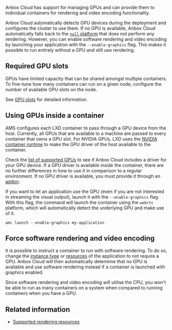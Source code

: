 Anbox Cloud has support for managing GPUs and can provide them to individual containers for rendering and video encoding functionality.

Anbox Cloud automatically detects GPU devices during the deployment and configures the cluster to use them. If no GPU is available, Anbox Cloud automatically falls back to the [`null` platform](https://discourse.ubuntu.com/t/anbox-platforms/18733) that does not perform any rendering. However, you can enable software rendering and video encoding by launching your application with the `--enable-graphics` flag. This makes it possible to run entirely without a GPU and still use rendering.

## Required GPU slots

GPUs have limited capacity that can be shared amongst multiple containers. To fine-tune how many containers can run on a given node, configure the number of available GPU slots on the node.

See [GPU slots](https://discourse.ubuntu.com/t/about-capacity-planning/28717#gpu-slots) for detailed information.

## Using GPUs inside a container

AMS configures each LXD container to pass through a GPU device from the host. Currently, all GPUs that are available to a machine are passed to every container that owns a GPU slot. For NVIDIA GPUs, LXD uses the [NVIDIA container runtime](https://github.com/NVIDIA/nvidia-container-runtime) to make the GPU driver of the host available to the container.

Check the [list of supported GPUs](tbd#supported-gpus) to see if Anbox Cloud includes a driver for your GPU device. If a GPU driver is available inside the container, there are no further differences in how to use it in comparison to a regular environment. If no GPU driver is available, you must provide it through an [addon](https://discourse.ubuntu.com/t/managing-addons/17759).

If you want to let an application use the GPU (even if you are not interested in streaming the visual output), launch it with the `--enable-graphics` flag. With this flag, the command will launch the container using the `webrtc` platform, which will automatically detect the underlying GPU and make use of it.

    amc launch --enable-graphics my-application

## Force software rendering and video encoding

It is possible to instruct a container to run with software rendering. To do so, change the [instance type](https://discourse.ubuntu.com/t/instance-types/17764) or [resources](https://discourse.ubuntu.com/t/configure-available-resources/24960) of the application to not require a GPU. Anbox Cloud will then automatically determine that no GPU is available and use software rendering instead if a container is launched with graphics enabled.

Since software rendering and video encoding will utilise the CPU, you won't be able to run as many containers on a system when compared to running containers when you have a GPU.

## Related information
* [Supported rendering resources](tbd)

